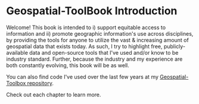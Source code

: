 # Geospatial-ToolBook Introduction


Welcome! This book is intended to i) support equitable access to information and ii) promote geographic information's use across disciplines, by providing the tools for anyone to utilize the vast & increasing amount of geospatial data that exists today. As such, I try to highlight free, publicly-available data and open-source tools that I've used and/or know to be industry standard. Further, because the industry and my experience are both constantly evolving, this book will be as well.  

You can also find code I've used over the last few years at my [Geospatial-Toolbox repository](https://github.com/laurensharwood/geo-tlbx/).  


Check out each chapter to learn more.

```{tableofcontents}
```
